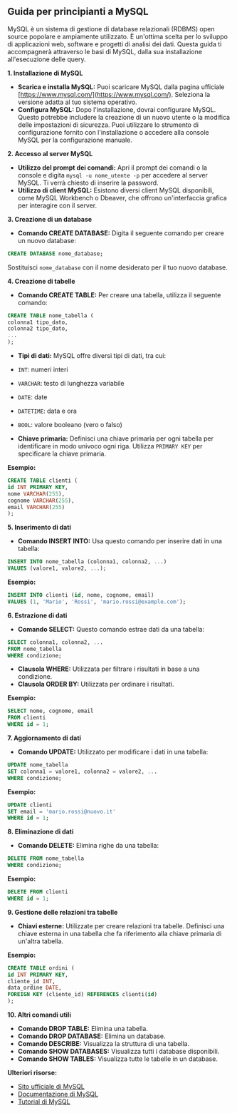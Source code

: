 ## Guida per principianti a MySQL

MySQL è un sistema di gestione di database relazionali (RDBMS) open source popolare e ampiamente utilizzato. È un'ottima scelta per lo sviluppo di applicazioni web, software e progetti di analisi dei dati. Questa guida ti accompagnerà attraverso le basi di MySQL, dalla sua installazione all'esecuzione delle query.

**1. Installazione di MySQL**

* **Scarica e installa MySQL:** Puoi scaricare MySQL dalla pagina ufficiale [https://www.mysql.com/](https://www.mysql.com/). Seleziona la versione adatta al tuo sistema operativo.
* **Configura MySQL:** Dopo l'installazione, dovrai configurare MySQL. Questo potrebbe includere la creazione di un nuovo utente o la modifica delle impostazioni di sicurezza. Puoi utilizzare lo strumento di configurazione fornito con l'installazione o accedere alla console MySQL per la configurazione manuale.

**2. Accesso al server MySQL**

* **Utilizzo del prompt dei comandi:** Apri il prompt dei comandi o la console e digita `mysql -u nome_utente -p` per accedere al server MySQL. Ti verrà chiesto di inserire la password.
* **Utilizzo di client MySQL:** Esistono diversi client MySQL disponibili, come MySQL Workbench o Dbeaver, che offrono un'interfaccia grafica per interagire con il server.

**3. Creazione di un database**

* **Comando CREATE DATABASE:** Digita il seguente comando per creare un nuovo database:

```sql
CREATE DATABASE nome_database;
```

Sostituisci `nome_database` con il nome desiderato per il tuo nuovo database.

**4. Creazione di tabelle**

* **Comando CREATE TABLE:** Per creare una tabella, utilizza il seguente comando:

```sql
CREATE TABLE nome_tabella (
colonna1 tipo_dato,
colonna2 tipo_dato,
...
);
```

* **Tipi di dati:** MySQL offre diversi tipi di dati, tra cui:
* `INT`: numeri interi
* `VARCHAR`: testo di lunghezza variabile
* `DATE`: date
* `DATETIME`: data e ora
* `BOOL`: valore booleano (vero o falso)

* **Chiave primaria:** Definisci una chiave primaria per ogni tabella per identificare in modo univoco ogni riga. Utilizza `PRIMARY KEY` per specificare la chiave primaria.

**Esempio:**

```sql
CREATE TABLE clienti (
id INT PRIMARY KEY,
nome VARCHAR(255),
cognome VARCHAR(255),
email VARCHAR(255)
);
```

**5. Inserimento di dati**

* **Comando INSERT INTO:** Usa questo comando per inserire dati in una tabella:

```sql
INSERT INTO nome_tabella (colonna1, colonna2, ...)
VALUES (valore1, valore2, ...);
```

**Esempio:**

```sql
INSERT INTO clienti (id, nome, cognome, email)
VALUES (1, 'Mario', 'Rossi', 'mario.rossi@example.com');
```

**6. Estrazione di dati**

* **Comando SELECT:** Questo comando estrae dati da una tabella:

```sql
SELECT colonna1, colonna2, ...
FROM nome_tabella
WHERE condizione;
```

* **Clausola WHERE:** Utilizzata per filtrare i risultati in base a una condizione.
* **Clausola ORDER BY:** Utilizzata per ordinare i risultati.

**Esempio:**

```sql
SELECT nome, cognome, email
FROM clienti
WHERE id = 1;
```

**7. Aggiornamento di dati**

* **Comando UPDATE:** Utilizzato per modificare i dati in una tabella:

```sql
UPDATE nome_tabella
SET colonna1 = valore1, colonna2 = valore2, ...
WHERE condizione;
```

**Esempio:**

```sql
UPDATE clienti
SET email = 'mario.rossi@nuovo.it'
WHERE id = 1;
```

**8. Eliminazione di dati**

* **Comando DELETE:** Elimina righe da una tabella:

```sql
DELETE FROM nome_tabella
WHERE condizione;
```

**Esempio:**

```sql
DELETE FROM clienti
WHERE id = 1;
```

**9. Gestione delle relazioni tra tabelle**

* **Chiavi esterne:** Utilizzate per creare relazioni tra tabelle. Definisci una chiave esterna in una tabella che fa riferimento alla chiave primaria di un'altra tabella.

**Esempio:**

```sql
CREATE TABLE ordini (
id INT PRIMARY KEY,
cliente_id INT,
data_ordine DATE,
FOREIGN KEY (cliente_id) REFERENCES clienti(id)
);
```

**10. Altri comandi utili**

* **Comando DROP TABLE:** Elimina una tabella.
* **Comando DROP DATABASE:** Elimina un database.
* **Comando DESCRIBE:** Visualizza la struttura di una tabella.
* **Comando SHOW DATABASES:** Visualizza tutti i database disponibili.
* **Comando SHOW TABLES:** Visualizza tutte le tabelle in un database.

**Ulteriori risorse:**

* [Sito ufficiale di MySQL](https://www.mysql.com/)
* [Documentazione di MySQL](https://dev.mysql.com/doc/)
* [Tutorial di MySQL](https://www.w3schools.com/sql/default.asp)